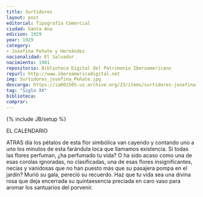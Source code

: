 ```yaml
---
title: Surtidores
layout: post
editorial: Tipografía Comercial
ciudad: Santa Ana
edicion: 1929
year: 1929
category:
- Josefina Peñate y Hernández
nacionalidad: El Salvador
nacimiento: 1901
repositorio: Biblioteca Digital del Patrimonio Iberoamericano
repurl: http://www.iberoamericadigital.net
img: Surtidores_josefina_Peñate.jpg
descarga: https://ia601505.us.archive.org/23/items/surtidores-josefina-penate-hernandez/Surtidores%20-%20Josefina%20Pe%C3%B1ate%20Hernandez.pdf
tag: "Siglo XX"
biblioteca: 
comprar: 
---
```

{% include JB/setup %}

EL CALENDARIO
 
ATRAS día los pétalos de esta flor simbólica van cayendo y contando uno a uno los minutos de esta farándula loca que llamamos existencia. Si todas las flores perfuman, ¿ha perfumado tu vida? O ha sido acaso como una de esas corolas ignoradas, no clasificadas, una de esas flores insignificantes, necias y vanidosas que no han puesto más que su pasajera pompa en el jardín? Murió su gala, pereció su recuerdo. Haz que tu vida sea una divina rosa que deja encerrada su quintaesencia preciada en caro vaso para aromar los santuarios del porvenir.
